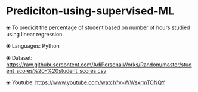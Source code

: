 # Prediciton-using-supervised-ML

⦿ To predicit the percentage of student based on number of hours studied using linear regression. 

⦿ Languages: Python

⦿ Dataset: https://raw.githubusercontent.com/AdiPersonalWorks/Random/master/student_scores%20-%20student_scores.csv

⦿ Youtube: https://www.youtube.com/watch?v=WWsxrmTONQY


   
